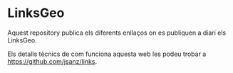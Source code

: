 # LinksGeo

Aquest repository publica els diferents enllaços on es publiquen a diari els LinksGeo.

Els detalls tècnics de com funciona aquesta web les podeu trobar a <https://github.com/jsanz/links>.
